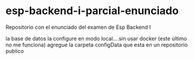 # esp-backend-i-parcial-enunciado
Repositorio con el enunciado del examen de Esp Backend I

la base de datos la configure en modo local....sin usar docker (este último no me funciona)
agregue la carpeta configData que esta en un repositorio publico
